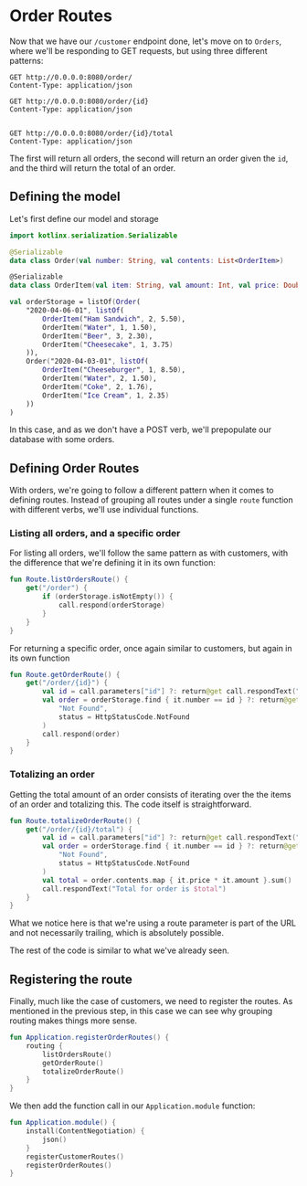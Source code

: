 # Order Routes

Now that we have our `/customer` endpoint done, let's move on to `Orders`, where we'll
be responding to GET requests, but using three different patterns:

```
GET http://0.0.0.0:8080/order/
Content-Type: application/json

GET http://0.0.0.0:8080/order/{id}
Content-Type: application/json


GET http://0.0.0.0:8080/order/{id}/total
Content-Type: application/json
```

The first will return all orders, the second will return an order given the `id`, and the third will return the total of
an order.

## Defining the model

Let's first define our model and storage 

```kotlin
import kotlinx.serialization.Serializable

@Serializable
data class Order(val number: String, val contents: List<OrderItem>)

@Serializable
data class OrderItem(val item: String, val amount: Int, val price: Double)

val orderStorage = listOf(Order(
    "2020-04-06-01", listOf(
        OrderItem("Ham Sandwich", 2, 5.50),
        OrderItem("Water", 1, 1.50),
        OrderItem("Beer", 3, 2.30),
        OrderItem("Cheesecake", 1, 3.75)
    )),
    Order("2020-04-03-01", listOf(
        OrderItem("Cheeseburger", 1, 8.50),
        OrderItem("Water", 2, 1.50),
        OrderItem("Coke", 2, 1.76),
        OrderItem("Ice Cream", 1, 2.35)
    ))
)
```

In this case, and as we don't have a POST verb, we'll prepopulate our database with some orders.

## Defining Order Routes

With orders, we're going to follow a different pattern when it comes to defining routes. 
Instead of grouping all routes under a single `route` function with different
verbs, we'll use individual functions.

### Listing all orders, and a specific order

For listing all orders, we'll follow the same pattern as with customers, with the difference 
that we're defining it in its own function:

```kotlin
fun Route.listOrdersRoute() {
    get("/order") {
        if (orderStorage.isNotEmpty()) {
            call.respond(orderStorage)
        }
    }
}
```

For returning a specific order, once again similar to customers, but again in its own function

```kotlin
fun Route.getOrderRoute() {
    get("/order/{id}") {
        val id = call.parameters["id"] ?: return@get call.respondText("Bad Request", status = HttpStatusCode.BadRequest)
        val order = orderStorage.find { it.number == id } ?: return@get call.respondText(
            "Not Found",
            status = HttpStatusCode.NotFound
        )
        call.respond(order)
    }
}
```

### Totalizing an order

Getting the total amount of an order consists of iterating over the the items of an order and 
totalizing this. The code itself is straightforward. 

```kotlin
fun Route.totalizeOrderRoute() {
    get("/order/{id}/total") {
        val id = call.parameters["id"] ?: return@get call.respondText("Bad Request", status = HttpStatusCode.BadRequest)
        val order = orderStorage.find { it.number == id } ?: return@get call.respondText(
            "Not Found",
            status = HttpStatusCode.NotFound
        )
        val total = order.contents.map { it.price * it.amount }.sum()
        call.respondText("Total for order is $total")
    }
}
```

What we notice here is that we're using a route parameter is part of the URL and not necessarily 
trailing, which is absolutely possible. 

The rest of the code is similar to what we've already seen.

## Registering the route 

Finally, much like the case of customers, we need to register the routes. As mentioned in the previous 
step, in this case we can see why grouping routing makes things more sense.

```kotlin
fun Application.registerOrderRoutes() {
    routing {
        listOrdersRoute()
        getOrderRoute()
        totalizeOrderRoute()
    }
}
```

We then add the function call in our `Application.module` function:

```kotlin
fun Application.module() {
    install(ContentNegotiation) {
        json()
    }
    registerCustomerRoutes()
    registerOrderRoutes()
}
```
